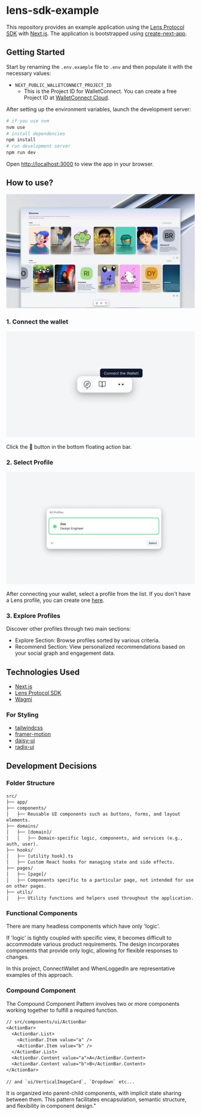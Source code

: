# lens-sdk-example

This repository provides an example application using the [Lens Protocol SDK]((https://docs.lens.xyz/docs)) with [Next.js](https://nextjs.org/). The application is bootstrapped using [create-next-app](https://github.com/vercel/next.js/tree/canary/packages/create-next-app).

## Getting Started

Start by renaming the `.env.example` file to `.env` and then populate it with the necessary values:

- `NEXT_PUBLIC_WALLETCONNECT_PROJECT_ID`
  - This is the Project ID for WalletConnect. You can create a free Project ID at [WalletConnect Cloud](https://cloud.walletconnect.com/sign-in).

After setting up the environment variables, launch the development server:

```bash
# if you use nvm
nvm use
# install dependencies
npm install
# run development server
npm run dev
```

Open [http://localhost:3000](http://localhost:3000) to view the app in your browser.

## How to use?

![Overview](./assets/overview.webp)

### 1. Connect the wallet

![connect wallet](./assets/connect-wallet.webp)

Click the 👀 button in the bottom floating action bar.

### 2. Select Profile

![select profile](./assets/select-profile.webp)

After connecting your wallet, select a profile from the list. If you don't have a Lens profile, you can create one [here](https://www.lens.xyz/).

### 3. Explore Profiles

Discover other profiles through two main sections:

- Explore Section: Browse profiles sorted by various criteria.
- Recommend Section: View personalized recommendations based on your social graph and engagement data.

## Technologies Used

- [Next.js](https://nextjs.org)
- [Lens Protocol SDK](https://docs.lens.xyz/docs)
- [Wagmi](https://wagmi.sh/)

### For Styling

- [tailwindcss](https://tailwindcss.com)
- [framer-motion](https://www.framer.com/motion/)
- [daisy-ui](https://daisyui.com)
- [radix-ui](https://www.radix-ui.com)

## Development Decisions

### Folder Structure

```
src/
├── app/
├── components/
│   ├── Reusable UI components such as buttons, forms, and layout elements.
├── domains/
│   ├── [domain]/
│   │   ├── Domain-specific logic, components, and services (e.g., auth, user).
├── hooks/
│   ├── [utility hook].ts
│   ├── Custom React hooks for managing state and side effects.
├── pages/
│   ├── [page]/
│   ├── Components specific to a particular page, not intended for use on other pages.
├── utils/
│   ├── Utility functions and helpers used throughout the application.
```

### Functional Components

There are many headless components which have only 'logic'.

If 'logic' is tightly coupled with specific view, it becomes difficult to accommodate various product requirements. The design incorporates components that provide only logic, allowing for flexible responses to changes.

In this project, ConnectWallet and WhenLoggedIn are representative examples of this approach.

### Compound Component

The Compound Component Pattern involves two or more components working together to fulfill a required function.

```tsx
// src/components/ui/ActionBar
<ActionBar>
  <ActionBar.List>
    <ActionBar.Item value="a" />
    <ActionBar.Item value="b" />
  </ActionBar.List>
  <ActionBar.Content value="a">A</ActionBar.Content>
  <ActionBar.Content value="b">B</ActionBar.Content>
</ActionBar>

// and `ui/VerticalImageCard`, `Dropdown` etc...
```

It is organized into parent-child components, with implicit state sharing between them.
This pattern facilitates encapsulation, semantic structure, and flexibility in component design."
